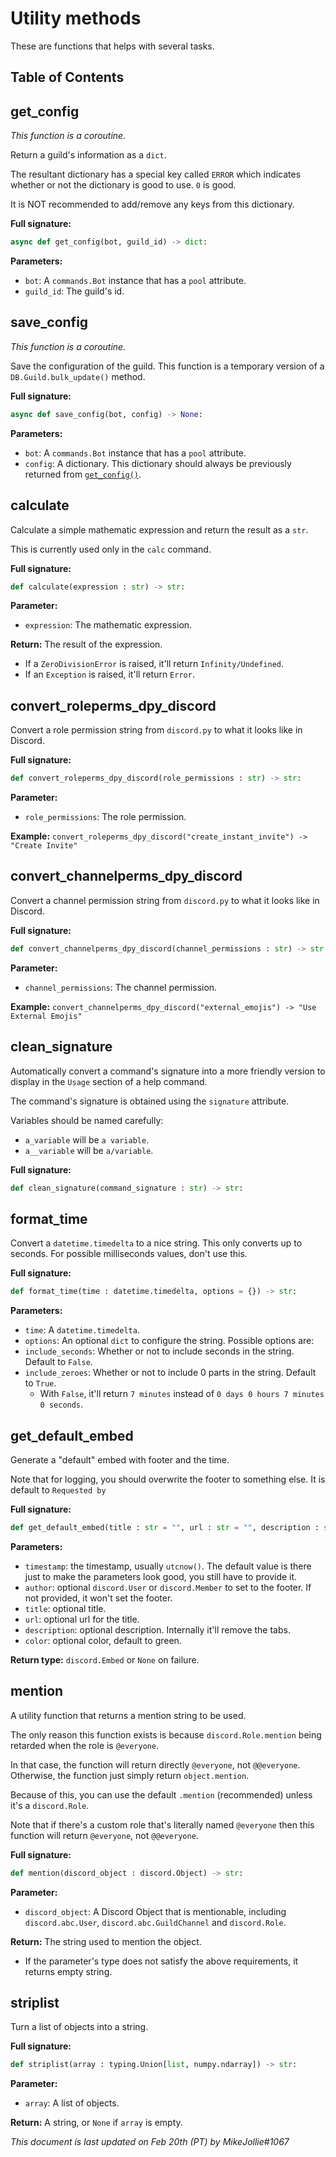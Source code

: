 <!-- omit in toc -->
# Utility methods

These are functions that helps with several tasks.

<!-- omit in toc -->
## Table of Contents

## get_config

*This function is a coroutine.*

Return a guild's information as a `dict`. 

The resultant dictionary has a special key called `ERROR` which indicates whether or not the dictionary is good to use. `0` is good.

It is NOT recommended to add/remove any keys from this dictionary.

**Full signature:**

```py
async def get_config(bot, guild_id) -> dict:
```

**Parameters:**

- `bot`: A `commands.Bot` instance that has a `pool` attribute.
- `guild_id`: The guild's id.

## save_config

*This function is a coroutine.*

Save the configuration of the guild. This function is a temporary version of a `DB.Guild.bulk_update()` method.

**Full signature:**

```py
async def save_config(bot, config) -> None:
```

**Parameters:**

- `bot`: A `commands.Bot` instance that has a `pool` attribute.
- `config`: A dictionary. This dictionary should always be previously returned from [`get_config()`](#get_config).

## calculate

Calculate a simple mathematic expression and return the result as a `str`.

This is currently used only in the `calc` command.

**Full signature:**

```py
def calculate(expression : str) -> str:
```

**Parameter:**

- `expression`: The mathematic expression.

**Return:** The result of the expression.

- If a `ZeroDivisionError` is raised, it'll return `Infinity/Undefined`.
- If an `Exception` is raised, it'll return `Error`.

## convert_roleperms_dpy_discord

Convert a role permission string from `discord.py` to what it looks like in Discord.

**Full signature:**

```py
def convert_roleperms_dpy_discord(role_permissions : str) -> str:
```

**Parameter:**

- `role_permissions`: The role permission.

**Example:** `convert_roleperms_dpy_discord("create_instant_invite") -> "Create Invite"`

## convert_channelperms_dpy_discord

Convert a channel permission string from `discord.py` to what it looks like in Discord.

**Full signature:**

```py
def convert_channelperms_dpy_discord(channel_permissions : str) -> str:
```

**Parameter:**

- `channel_permissions`: The channel permission.

**Example:** `convert_channelperms_dpy_discord("external_emojis") -> "Use External Emojis"`

## clean_signature

Automatically convert a command's signature into a more friendly version to display in the `Usage` section of a help command.

The command's signature is obtained using the `signature` attribute.

Variables should be named carefully:

- `a_variable` will be `a variable`.
- `a__variable` will be `a/variable`.

**Full signature:**

```py
def clean_signature(command_signature : str) -> str:
```

## format_time

Convert a `datetime.timedelta` to a nice string. This only converts up to seconds. For possible milliseconds values, don't use this.

**Full signature:**

```py
def format_time(time : datetime.timedelta, options = {}) -> str:
```

**Parameters:**

- `time`: A `datetime.timedelta`.
- `options`: An optional `dict` to configure the string. Possible options are:
- `include_seconds`: Whether or not to include seconds in the string. Default to `False`.
- `include_zeroes`: Whether or not to include 0 parts in the string. Default to `True`.
    - With `False`, it'll return `7 minutes` instead of `0 days 0 hours 7 minutes 0 seconds`.

## get_default_embed

Generate a "default" embed with footer and the time.

Note that for logging, you should overwrite the footer to something else. It is default to `Requested by `

**Full signature:**

```py
def get_default_embed(title : str = "", url : str = "", description : str = "", color : discord.Color = discord.Color.green(), timestamp : datetime.datetime = datetime.datetime.utcnow(), author : discord.User = None) -> discord.Embed:
```

**Parameters:**

- `timestamp`: the timestamp, usually `utcnow()`. The default value is there just to make the parameters look good, you still have to provide it.
- `author`: optional `discord.User` or `discord.Member` to set to the footer. If not provided, it won't set the footer.
- `title`: optional title.
- `url`: optional url for the title.
- `description`: optional description. Internally it'll remove the tabs.
- `color`: optional color, default to green.

**Return type:** `discord.Embed` or `None` on failure.

## mention

A utility function that returns a mention string to be used.

The only reason this function exists is because `discord.Role.mention` being retarded when the role is `@everyone`.

In that case, the function will return directly `@everyone`, not `@@everyone`. Otherwise, the function just simply return `object.mention`.

Because of this, you can use the default `.mention` (recommended) unless it's a `discord.Role`.

Note that if there's a custom role that's literally named `@everyone` then this function will return `@everyone`, not `@@everyone`.

**Full signature:**

```py
def mention(discord_object : discord.Object) -> str:
```

**Parameter:**

- `discord_object`: A Discord Object that is mentionable, including `discord.abc.User`, `discord.abc.GuildChannel` and `discord.Role`.

**Return:** The string used to mention the object.

- If the parameter's type does not satisfy the above requirements, it returns empty string.

## striplist

Turn a list of objects into a string.

**Full signature:**

```py
def striplist(array : typing.Union[list, numpy.ndarray]) -> str:
```

**Parameter:**

- `array`: A list of objects.

**Return:** A string, or `None` if `array` is empty.

*This document is last updated on Feb 20th (PT) by MikeJollie#1067*

